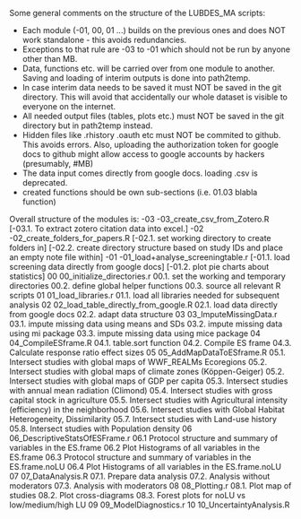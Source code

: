 Some general comments on the structure of the LUBDES_MA scripts:
* Each module (-01, 00, 01 ...) builds on the previous ones and does NOT work standalone - this avoids redundancies.
* Exceptions to that rule are -03 to -01 which should not be run by anyone other than MB.
* Data, functions etc. will be carried over from one module to another. Saving and loading of interim outputs is done into path2temp. 
* In case interim data needs to be saved it must NOT be saved in the git directory. This will avoid that accidentally our whole dataset is visible to everyone on the internet. 
* All needed output files (tables, plots etc.) must NOT be saved in the git directory but in path2temp instead.
* Hidden files like .rhistory .oauth etc must NOT be commited to github. This avoids errors. Also, uploading the authorization token for google docs to github might allow access to google accounts by hackers (presumably, #MB)
* The data input comes directly from google docs. loading .csv is deprecated.
* created functions should be own sub-sections (i.e. 01.03 blabla function)

Overall structure of the modules is:
-03 -03_create_csv_from_Zotero.R
[-03.1. To extract zotero citation data into excel.]
-02 -02_create_folders_for_papers.R
[-02.1. set working directory to create folders in]
[-02.2. create directory structure based on study IDs and place an empty note file within]
-01 -01_load+analyse_screeningtable.r
[-01.1. load screening data directly from google docs]
[-01.2. plot pie charts about statistics]
00 00_initialize_directories.r
00.1. set the working and temporary directories
00.2. define global helper functions
00.3. source all relevant R scripts
01 01_load_libraries.r
01.1. load all libraries needed for subsequent analysis
02 02_load_table_directly_from_google.R
02.1. load data directly from google docs
02.2. adapt data structure
03 03_ImputeMissingData.r
03.1. impute missing data using means and SDs
03.2. impute missing data using mi package 
03.3. impute missing data using mice package
04 04_CompileESframe.R
04.1. table.sort function
04.2. Compile ES frame
04.3. Calculate response ratio effect sizes
05 05_AddMapDataToESframe.R
05.1. Intersect studies with global maps of WWF_REALMs Ecoregions
05.2. Intersect studies with global maps of climate zones (Köppen-Geiger)
05.2. Intersect studies with global maps of GDP per capita
05.3. Intersect studies with annual mean radiation (Climond)
05.4. Intersect studies with gross capital stock in agriculture
05.5. Intersect studies with Agricultural intensity (efficiency) in the neighborhood
05.6. Intersect studies with Global Habitat Heterogeneity, Dissimilarity
05.7. Intersect studies with Land-use history
05.8. Intersect studies with Population density
06 06_DescriptiveStatsOfESFrame.r
06.1 Protocol structure and summary of variables in the ES.frame
06.2 Plot Histograms of all variables in the ES.frame 
06.3 Protocol structure and summary of variables in the ES.frame.noLU
06.4 Plot Histograms of all variables in the ES.frame.noLU 
07 07_DataAnalysis.R
07.1. Prepare data analysis
07.2. Analysis without moderators
07.3. Analysis with moderators
08 08_Plotting.r
08.1. Plot map of studies
08.2. Plot cross-diagrams
08.3. Forest plots for noLU vs low/medium/high LU
09 09_ModelDiagnostics.r
10 10_UncertaintyAnalysis.R
